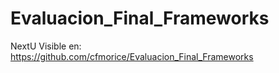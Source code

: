 # Evaluacion_Final_Frameworks
NextU
Visible en:
https://github.com/cfmorice/Evaluacion_Final_Frameworks
